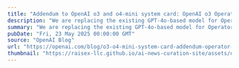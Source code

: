 ```yaml
---
title: "Addendum to OpenAI o3 and o4-mini system card: OpenAI o3 Operator"
description: "We are replacing the existing GPT-4o-based model for Operator with a version based on OpenAI o3. The API version will remain based on 4o."
summary: "We are replacing the existing GPT-4o-based model for Operator with a version based on OpenAI o3. The API version will remain based on 4o."
pubDate: "Fri, 23 May 2025 00:00:00 GMT"
source: "OpenAI Blog"
url: "https://openai.com/blog/o3-o4-mini-system-card-addendum-operator-o3"
thumbnail: "https://raisex-llc.github.io/ai-news-curation-site/assets/openai_logo.png"
---
```


